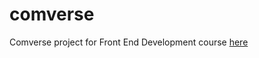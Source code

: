 # comverse
Comverse project for Front End Development course [here](http://jmargieh.github.io/comverse/)
